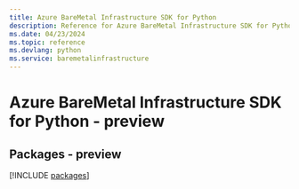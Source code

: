```yaml
---
title: Azure BareMetal Infrastructure SDK for Python
description: Reference for Azure BareMetal Infrastructure SDK for Python
ms.date: 04/23/2024
ms.topic: reference
ms.devlang: python
ms.service: baremetalinfrastructure
---
```

# Azure BareMetal Infrastructure SDK for Python - preview
## Packages - preview
[!INCLUDE [packages](baremetal-infrastructure-index.md)]